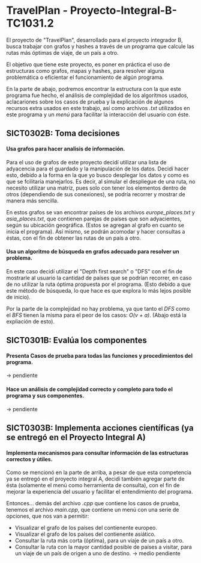 # TravelPlan - Proyecto-Integral-B-TC1031.2
El proyecto de "TravelPlan", desarrollado para el proyecto integrador B, busca trabajar con grafos y hashes a través de un programa que calcule las rutas más óptimas de viaje, de un país a otro.

El objetivo que tiene este proyecto, es poner en práctica el uso de estructuras como grafos, mapas y hashes, para resolver alguna problemática o eficientar el funcionamiento de algún programa.

En la parte de abajo, podremos encontrar la estructura con la que este programa fue hecho, el análisis de complejidad de los algoritmos usados, aclacariones sobre los casos de prueba y la explicación de algunos recursos extra usados en este trabajo, así como archivos *.txt* utilizados en este programa y un *menú* para facilitar la interacción del usuario con éste.

## SICT0302B: Toma decisiones

#### Usa grafos para hacer analisis de información.
Para el uso de grafos de este proyecto decidí utilizar una lista de adyacencia para el guardado y la manipulación de los datos.
Decidí hacer esto, debido a la forma en la que yo busco desplegar los datos y como es que se fcilitaría manejarlos. Es decir, al simular el despliegue de una ruta, no necesito utilizar una matriz, pues solo con tener los elementos dentro de otros (dependiendo de sus conexiones), se podría recorrer y mostrar de manera más sencilla.

En estos grafos se van encontrar países de los archivos *europe_places.txt* y *asia_places.txt*, que contienen parejas de países que son adyacientes, según su ubicación geográfica. (Estos se agregan al grafo en cuanto se inicia el programa).
Así mismo, se podrán acomodar y hacer consultas a éstas, con el fin de obtener las rutas de un país a otro.

#### Usa un algoritmo de búsqueda en grafos adecuado para resolver un problema.
En este caso decidí utilizar el "Depth first search" o "DFS" con el fin de mostrarle al usuario la cantidad de países que se podrían recorrer, en caso de no utilizar la ruta óptima propuesta por el programa. (Esto debido a que este método de búsqueda, lo que hace es que explora lo más lejos posible de inicio).

Por la parte de la complejidad no hay problema, ya que tanto el *DFS* como el *BFS* tienen la misma para el peor de los casos: *O(v + a)*. (Abajo está la expliación de esto).

## SICT0301B: Evalúa los componentes

#### Presenta Casos de prueba para todas las funciones y procedimientos del programa.
-> pendiente

#### Hace un análisis de complejidad correcto y completo para todo el programa y sus componentes.
-> pendiente

## SICT0303B: Implementa acciones científicas (ya se entregó en el Proyecto Integral A)

#### Implementa mecanismos para consultar información de las estructuras correctos y útiles.
Como se mencionó en la parte de arriba, a pesar de que esta competencia ya se entregó en el proyecto integral A, decidí también agregar parte de ésta (solamente el menú como herramienta de consulta), con el fin de mejorar la experiencia del usuario y facilitar el entendimiento del programa.

Entonces... demás del archivo *.cpp* que contiene los casos de prueba, tenemos el archivo *main.cpp*, que contiene un menú con una serie de opciones, que nos van a permitir:

- Visualizar el grafo de los países del contienente europeo.
- Visualizar el grafo de los países del contienente asiático.
- Consultar la ruta más corta (óptima), para un viaje de un país a otro.
- Consultar la ruta con la mayor cantidad posible de países a visitar, para un viaje de un país de origen a uno de destino. -> medio pendiente
